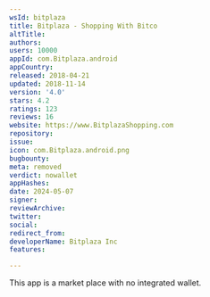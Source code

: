 ```yaml
---
wsId: bitplaza
title: Bitplaza - Shopping With Bitco
altTitle: 
authors: 
users: 10000
appId: com.Bitplaza.android
appCountry: 
released: 2018-04-21
updated: 2018-11-14
version: '4.0'
stars: 4.2
ratings: 123
reviews: 16
website: https://www.BitplazaShopping.com
repository: 
issue: 
icon: com.Bitplaza.android.png
bugbounty: 
meta: removed
verdict: nowallet
appHashes: 
date: 2024-05-07
signer: 
reviewArchive: 
twitter: 
social: 
redirect_from: 
developerName: Bitplaza Inc
features: 

---
```


This app is a market place with no integrated wallet.
